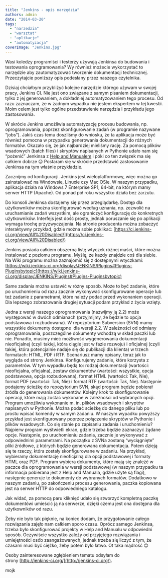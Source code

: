 ```yaml
---
title: "Jenkins - opis narzędzia"
authors: admin
date: "2014-03-20"
tags:
  - "narzedzia"
  - "warsztat"
  - "aplikacje"
  - "automatyzacja"
coverImage: "Jenkins.jpg"
---
```


Wasi koledzy programiści i testerzy używają Jenkinsa do budowania i testowania
oprogramowania? Wy również możecie wykorzystać to narzędzie aby zautomatyzować
tworzenie dokumentacji technicznej. Przeczytajcie poniższy opis podesłany przez
naszego czytelnika.

<!--truncate-->

Dzisiaj chciałbym przybliżyć kolejne narzędzie którego używam w swojej pracy,
Jenkins CI. Nie jest ono związane z samym pisaniem dokumentacji, tylko z jej
generowaniem, a dokładniej automatyzowaniem tego procesu. Od razu zaznaczam, że
w żadnym wypadku nie jestem ekspertem w tej kwestii. Moim celem jest tylko
ogólne przedstawienie narzędzia i przykładu jego zastosowania.

W skrócie Jenkins umożliwia automatyzację procesu budowania, np. oprogramowania,
poprzez skonfigurowanie zadań (w programie nazywane “jobs”). Jakiś czas temu
doszliśmy do wniosku, że ta aplikacja może być również pomocna w przypadku
generowania dokumentacji do różnych formatów. Okazało się, że jak najbardziej
mieliśmy rację. Za pomocą plików wsadowych (batch files) i skryptów napisanych w
Pythonie udało nam się “pożenić” Jenkinsa z
[Help and Manualem](http://techwriter.pl/help-and-manual-opis-narzedzia/) i póki
co ten związek ma się całkiem dobrze 😉 Postaram się w skrócie przedstawić
zastosowanie Jenkinsa na tym właśnie przykładzie.

Zacznijmy od konfiguracji. Jenkins jest wieloplatformowy, więc można go
zainstalować na Windowsie, Linuxie czy Mac OSie. W naszym przypadku, aplikacja
działa na Windows 7 Enterprise SP1, 64-bit, na którym mamy serwer HTTP (Apache).
Od ponad pół roku wszystko działa bez zarzutu.

Do konsoli Jenkinsa dostajemy się przez przeglądarkę. Dostęp dla użytkowników
można skonfigurować według uznania, np. zezwolić na uruchamianie zadań
wszystkim, ale ograniczyć konfigurację do konkretnych użytkowników. Interfejs
jest dość prosty, jednak poruszanie się po aplikacji wymaga trochę
przyzwyczajenia. Na stronie producenta można zobaczyć interaktywny przykład,
gdzie można sobie poklikać:
[https://ci.jenkins-ci.org/view/All%20Disabled/](https://ci.jenkins-ci.org/view/All%20Disabled/)

Jenkins posiada całkiem obszerną listę wtyczek różnej maści, które można
instalować z poziomu programu. Myślę, że każdy znajdzie coś dla siebie. Na Wiki
programu można zaznajomić się z dostępnymi wtyczkami:
[https://wiki.jenkins-ci.org/display/JENKINS/Plugins#Plugins-Pluginsbytopic](https://wiki.jenkins-ci.org/display/JENKINS/Plugins#Plugins-Pluginsbytopic)

Same zadania można ustawić w różny sposób. Może to być zadanie, które po
uruchomieniu od razu zacznie wykonywać skonfigurowane operacje lub też zadanie z
parametrami, które należy podać przed wykonaniem operacji. Dla lepszego
zobrazowania drugiej sytuacji podam przykład z życia wzięty.

Jedna z wersji naszego oprogramowania (nazwijmy ją 2.2) może występować w dwóch
odmianach (przyjmijmy, że będzie to opcja podstawowa i rozbudowana). W
repozytorium Subversion (SVN) mamy wszystkie dokumenty dostępne  dla wersji 2.2.
W zależności od odmiany oprogramowania, poszczególne dokumenty wchodzą w skład
paczki lub nie. Ponadto, musimy mieć możliwość wygenerowania dokumentacji
nieoficjalnej (czyli takiej, która ciągle jest w fazie rozwoju) i oficjalnej
(czyli takiej, która potencjalnie nadaje się do publikacji dla klienta) w trzech
formatach: HTML, PDF i RTF. Scenariusz mamy opisany, teraz jak to wygląda od
strony Jenkinsa. Konfigurujemy zadanie, które korzysta z parametrów. W tym
wypadku będą to: rodzaj dokumentacji (wartości: nieoficjalna, oficjalna), zestaw
dokumentów (wartości: wszystkie, opcja podstawowa, opcja rozbudowana), format
HTML (wartości: Tak, Nie), format PDF (wartości: Tak, Nie) i format RTF
(wartości: Tak, Nie). Następnie podajemy ścieżkę do repozytorium SVN, skąd
program będzie pobierał źródła do generowania dokumentów. Kolejny krok to
skonfigurowanie operacji, które mają zostać wykonane w zależności od wybranych
opcji. Program umożliwia wykonanie m. in. plików wsadowych i skryptów napisanych
w Pythonie. Można podać scieżkę do danego pliku lub po prostu wpisać komendy w
samym zadaniu. W naszym wypadku powyższy przykład jest skonfigurowany poprzez
połączenie skryptów w Pythonie i plików wsadowych. Co się stanie po zapisaniu
zadania i uruchomieniu? Najpierw program wyśtwietli ekran, gdzie trzeba będzie
zaznaczyć żądane opcje. Następnie, po uruchomieniu zadania, zacznie je wykonywać
z odpowiednimi parametrami. Na początku z SVNa zostaną “wyciągnięte” pliki
źródłowe, z których będzie generowana dokumentacja. Potem dzieją się te rzeczy,
która zostały skonfigurowane w zadaniu. Na przykład, wybieramy dokumentację
nieoficjalną dla opcji podstawowej i formaty HTML oraz PDF. Program wybiera
dokumenty, które mają się znaleźć w paczce dla oprogramowania w wersji
podstawowej (w naszym przypadku ta informacja pobierana jest z Help and Manuala,
gdzie użyte są flagi), następnie generuje te dokumenty do wybranych formatów.
Dodatkowo w naszym zadaniu, po zakończeniu procesu generowania, paczka kopiowana
jest na serwer HTTP do odpowiedniego katalogu.

Jak widać, za pomocą paru kliknięć udało się stworzyć kompletną paczkę
dokumentówi umieścić ją na serwerze, dzięki czemu jest ona dostępna dla
użytkowników od razu.

Żeby nie było tak pięknie, na koniec dodam, że przygotowanie całego rozwiązania
zajęło nam całkiem sporo czasu. Oprócz samego Jenkinsa, trzeba było
skonfigurować projekty w Help and Manualu w odpowiedni sposób. Oczywiście
wszystko zależy od przyjętego rozwiązania i umiejętności osób zaangażowanych,
jednak trzeba się liczyć z tym, że czasami musi być ciężko, żeby potem było
łatwo. Ot taka mądrość 😊

Osoby zainteresowane zgłębieniem tematu odsyłam do
strony [http://jenkins-ci.org/](http://jenkins-ci.org/).

mojk
